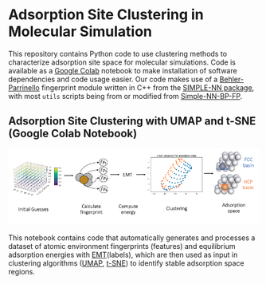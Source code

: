 # Adsorption Site Clustering in Molecular Simulation
This repository contains Python code to use clustering methods to characterize adsorption site space for molecular simulations. Code is available as a [Google Colab](https://colab.research.google.com/) notebook to make installation of software dependencies and code usage easier. Our code makes use of a [Behler-Parrinello](https://doi.org/10.1063/1.3553717) fingerprint module written in C++ from the [SIMPLE-NN package](https://github.com/MDIL-SNU/SIMPLE-NN), with most ```utils``` scripts being from or modified from [Simple-NN-BP-FP](https://github.com/yilinyang1/Simple-NN-BP-FP). 

## Adsorption Site Clustering with UMAP and t-SNE (Google Colab Notebook)
<div align="center">
<img src="https://github.com/ojimenezn/site-clustering/blob/main/images/clustering.png" alt="logo"></img>
</div>

This notebook contains code that automatically generates and processes a dataset of atomic environment fingerprints (features) and equilibrium adsorption energies with [EMT](https://doi.org/10.1119/1.12734)(labels), which are then used as input in clustering algorithms ([UMAP](https://umap-learn.readthedocs.io/en/latest/), [t-SNE](https://scikit-learn.org/stable/modules/generated/sklearn.manifold.TSNE.html)) to identify stable adsorption space regions.

